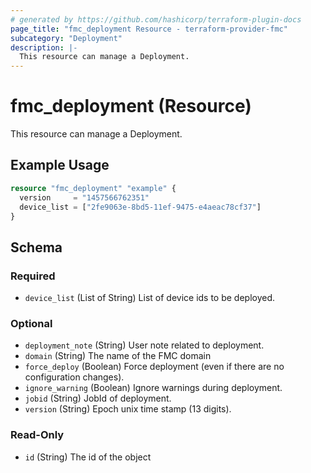 ```yaml
---
# generated by https://github.com/hashicorp/terraform-plugin-docs
page_title: "fmc_deployment Resource - terraform-provider-fmc"
subcategory: "Deployment"
description: |-
  This resource can manage a Deployment.
---
```


# fmc_deployment (Resource)

This resource can manage a Deployment.

## Example Usage

```terraform
resource "fmc_deployment" "example" {
  version     = "1457566762351"
  device_list = ["2fe9063e-8bd5-11ef-9475-e4aeac78cf37"]
}
```

<!-- schema generated by tfplugindocs -->
## Schema

### Required

- `device_list` (List of String) List of device ids to be deployed.

### Optional

- `deployment_note` (String) User note related to deployment.
- `domain` (String) The name of the FMC domain
- `force_deploy` (Boolean) Force deployment (even if there are no configuration changes).
- `ignore_warning` (Boolean) Ignore warnings during deployment.
- `jobid` (String) JobId of deployment.
- `version` (String) Epoch unix time stamp (13 digits).

### Read-Only

- `id` (String) The id of the object
